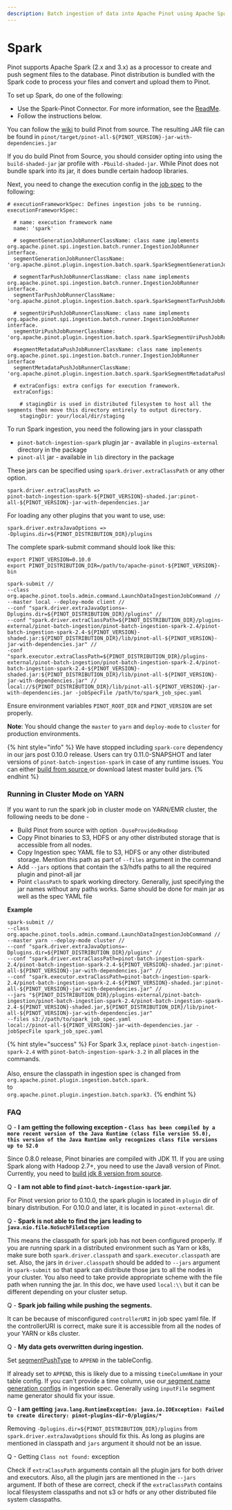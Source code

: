 ```yaml
---
description: Batch ingestion of data into Apache Pinot using Apache Spark.
---
```


# Spark

Pinot supports Apache Spark (2.x and 3.x) as a processor to create and push segment files to the database. Pinot distribution is bundled with the Spark code to process your files and convert and upload them to Pinot.

To set up Spark, do one of the following:

* Use the Spark-Pinot Connector. For more information, see the [ReadMe](https://github.com/apache/pinot/blob/master/pinot-connectors/pinot-spark-3-connector/README.md).
* Follow the instructions below.

You can follow the [wiki](../../getting-started/running-pinot-locally.md#build-from-source-or-download-the-distribution) to build Pinot from source. The resulting JAR file can be found in `pinot/target/pinot-all-${PINOT_VERSION}-jar-with-dependencies.jar`

If you do build Pinot from Source, you should consider opting into using the `build-shaded-jar` jar profile with `-Pbuild-shaded-jar`. While Pinot does not bundle spark into its jar, it does bundle certain hadoop libraries.

Next, you need to change the execution config in the [job spec](./#create-schema-configuration) to the following:

```
# executionFrameworkSpec: Defines ingestion jobs to be running.
executionFrameworkSpec:

  # name: execution framework name
  name: 'spark'

  # segmentGenerationJobRunnerClassName: class name implements org.apache.pinot.spi.ingestion.batch.runner.IngestionJobRunner interface.
  segmentGenerationJobRunnerClassName: 'org.apache.pinot.plugin.ingestion.batch.spark.SparkSegmentGenerationJobRunner'

  # segmentTarPushJobRunnerClassName: class name implements org.apache.pinot.spi.ingestion.batch.runner.IngestionJobRunner interface.
  segmentTarPushJobRunnerClassName: 'org.apache.pinot.plugin.ingestion.batch.spark.SparkSegmentTarPushJobRunner'

  # segmentUriPushJobRunnerClassName: class name implements org.apache.pinot.spi.ingestion.batch.runner.IngestionJobRunner interface.
  segmentUriPushJobRunnerClassName: 'org.apache.pinot.plugin.ingestion.batch.spark.SparkSegmentUriPushJobRunner'

  #segmentMetadataPushJobRunnerClassName: class name implements org.apache.pinot.spi.ingestion.batch.runner.IngestionJobRunner interface
  segmentMetadataPushJobRunnerClassName: 'org.apache.pinot.plugin.ingestion.batch.spark.SparkSegmentMetadataPushJobRunner'

  # extraConfigs: extra configs for execution framework.
  extraConfigs:

    # stagingDir is used in distributed filesystem to host all the segments then move this directory entirely to output directory.
    stagingDir: your/local/dir/staging
```

To run Spark ingestion, you need the following jars in your classpath

* `pinot-batch-ingestion-spark` plugin jar - available in `plugins-external` directory in the package
* `pinot-all` jar - available in `lib` directory in the package

These jars can be specified using `spark.driver.extraClassPath` or any other option.

```
spark.driver.extraClassPath =>
pinot-batch-ingestion-spark-${PINOT_VERSION}-shaded.jar:pinot-all-${PINOT_VERSION}-jar-with-dependencies.jar
```

For loading any other plugins that you want to use, use:

```
spark.driver.extraJavaOptions =>
-Dplugins.dir=${PINOT_DISTRIBUTION_DIR}/plugins
```

The complete spark-submit command should look like this:

```
export PINOT_VERSION=0.10.0
export PINOT_DISTRIBUTION_DIR=/path/to/apache-pinot-${PINOT_VERSION}-bin

spark-submit //
--class org.apache.pinot.tools.admin.command.LaunchDataIngestionJobCommand //
--master local --deploy-mode client //
--conf "spark.driver.extraJavaOptions=-Dplugins.dir=${PINOT_DISTRIBUTION_DIR}/plugins" //
--conf "spark.driver.extraClassPath=${PINOT_DISTRIBUTION_DIR}/plugins-external/pinot-batch-ingestion/pinot-batch-ingestion-spark-2.4/pinot-batch-ingestion-spark-2.4-${PINOT_VERSION}-shaded.jar:${PINOT_DISTRIBUTION_DIR}/lib/pinot-all-${PINOT_VERSION}-jar-with-dependencies.jar" //
-conf "spark.executor.extraClassPath=${PINOT_DISTRIBUTION_DIR}/plugins-external/pinot-batch-ingestion/pinot-batch-ingestion-spark-2.4/pinot-batch-ingestion-spark-2.4-${PINOT_VERSION}-shaded.jar:${PINOT_DISTRIBUTION_DIR}/lib/pinot-all-${PINOT_VERSION}-jar-with-dependencies.jar" //
local://${PINOT_DISTRIBUTION_DIR}/lib/pinot-all-${PINOT_VERSION}-jar-with-dependencies.jar -jobSpecFile /path/to/spark_job_spec.yaml
```

Ensure environment variables `PINOT_ROOT_DIR` and `PINOT_VERSION` are set properly.

**Note**: You should change the `master` to `yarn` and `deploy-mode` to `cluster` for production environments.

{% hint style="info" %}
We have stopped including `spark-core` dependency in our jars post 0.10.0 release. Users can try 0.11.0-SNAPSHOT and later versions of `pinot-batch-ingestion-spark` in case of any runtime issues. You can either [build from source ](../../getting-started/)or download latest master build jars.
{% endhint %}

### Running in Cluster Mode on YARN

If you want to run the spark job in cluster mode on YARN/EMR cluster, the following needs to be done -

* Build Pinot from source with option `-DuseProvidedHadoop`
* Copy Pinot binaries to S3, HDFS or any other distributed storage that is accessible from all nodes.
* Copy Ingestion spec YAML file to S3, HDFS or any other distributed storage. Mention this path as part of `--files` argument in the command
* Add `--jars` options that contain the s3/hdfs paths to all the required plugin and pinot-all jar
* Point `classPath` to spark working directory. Generally, just specifying the jar names without any paths works. Same should be done for main jar as well as the spec YAML file

**Example**

```
spark-submit //
--class org.apache.pinot.tools.admin.command.LaunchDataIngestionJobCommand //
--master yarn --deploy-mode cluster //
--conf "spark.driver.extraJavaOptions=-Dplugins.dir=${PINOT_DISTRIBUTION_DIR}/plugins" //
--conf "spark.driver.extraClassPath=pinot-batch-ingestion-spark-2.4/pinot-batch-ingestion-spark-2.4-${PINOT_VERSION}-shaded.jar:pinot-all-${PINOT_VERSION}-jar-with-dependencies.jar" //
--conf "spark.executor.extraClassPath=pinot-batch-ingestion-spark-2.4/pinot-batch-ingestion-spark-2.4-${PINOT_VERSION}-shaded.jar:pinot-all-${PINOT_VERSION}-jar-with-dependencies.jar" //
--jars "${PINOT_DISTRIBUTION_DIR}/plugins-external/pinot-batch-ingestion/pinot-batch-ingestion-spark-2.4/pinot-batch-ingestion-spark-2.4-${PINOT_VERSION}-shaded.jar,${PINOT_DISTRIBUTION_DIR}/lib/pinot-all-${PINOT_VERSION}-jar-with-dependencies.jar"
--files s3://path/to/spark_job_spec.yaml
local://pinot-all-${PINOT_VERSION}-jar-with-dependencies.jar -jobSpecFile spark_job_spec.yaml
```

{% hint style="success" %}
For Spark 3.x, replace `pinot-batch-ingestion-spark-2.4` with `pinot-batch-ingestion-spark-3.2` in all places in the commands.\
\
Also, ensure the classpath in ingestion spec is changed from `org.apache.pinot.plugin.ingestion.batch.spark.`\
to\
`org.apache.pinot.plugin.ingestion.batch.spark3.`
{% endhint %}

### FAQ

Q - **I am getting the following exception - `Class has been compiled by a more recent version of the Java Runtime (class file version 55.0), this version of the Java Runtime only recognizes class file versions up to 52.0`**

Since 0.8.0 release, Pinot binaries are compiled with JDK 11. If you are using Spark along with Hadoop 2.7+, you need to use the Java8 version of Pinot. Currently, you need to [build jdk 8 version from source](../../getting-started/).

Q - **I am not able to find `pinot-batch-ingestion-spark` jar.**

For Pinot version prior to 0.10.0, the spark plugin is located in `plugin` dir of binary distribution. For 0.10.0 and later, it is located in `pinot-external` dir.

Q - **Spark is not able to find the jars** **leading to** **`java.nio.file.NoSuchFileException`**

This means the classpath for spark job has not been configured properly. If you are running spark in a distributed environment such as Yarn or k8s, make sure both `spark.driver.classpath` and `spark.executor.classpath` are set. Also, the jars in `driver.classpath` should be added to `--jars` argument in `spark-submit` so that spark can distribute those jars to all the nodes in your cluster. You also need to take provide appropriate scheme with the file path when running the jar. In this doc, we have used `local:\\` but it can be different depending on your cluster setup.

Q - **Spark job failing while pushing the segments.**

It can be because of misconfigured `controllerURI` in job spec yaml file. If the controllerURI is correct, make sure it is accessible from all the nodes of your YARN or k8s cluster.

Q - **My data gets overwritten during ingestion.**

Set [segmentPushType](../../../configuration-reference/table.md#segments-config) to `APPEND` in the tableConfig.

If already set to `APPEND`, this is likely due to a missing `timeColumnName` in your table config. If you can't provide a time column, use our[ segment name generation configs](../../../configuration-reference/job-specification.md#segment-name-generator-spec) in ingestion spec. Generally using `inputFile` segment name generator should fix your issue.

Q - **I am getting `java.lang.RuntimeException: java.io.IOException: Failed to create directory: pinot-plugins-dir-0/plugins/*`**

Removing `-Dplugins.dir=${PINOT_DISTRIBUTION_DIR}/plugins` from `spark.driver.extraJavaOptions` should fix this. As long as plugins are mentioned in classpath and `jars` argument it should not be an issue.

Q - Getting `Class not found:` exception

Check if `extraClassPath` arguments contain all the plugin jars for both driver and executors. Also, all the plugin jars are mentioned in the `--jars` argument. If both of these are correct, check if the `extraClassPath` contains local filesystem classpaths and not s3 or hdfs or any other distributed file system classpaths.

